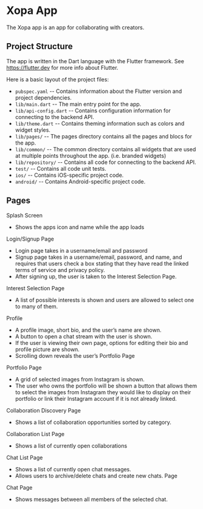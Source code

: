 # Xopa App

The Xopa app is an app for collaborating with creators.

## Project Structure

The app is written in the Dart language with the Flutter framework. See https://flutter.dev for more info about Flutter.

Here is a basic layout of the project files:

- `pubspec.yaml` -- Contains information about the Flutter version and project dependencies.
- `lib/main.dart` -- The main entry point for the app.
- `lib/api-config.dart` -- Contains configuration information for connecting to the backend API.
- `lib/theme.dart` -- Contains theming information such as colors and widget styles.
- `lib/pages/` -- The pages directory contains all the pages and blocs for the app.
- `lib/common/` -- The common directory contains all widgets that are used at multiple points throughout the app. (i.e. branded widgets)
- `lib/repository/` -- Contains all code for connecting to the backend API.
- `test/` -- Contains all code unit tests.
- `ios/` -- Contains iOS-specific project code.
- `android/` -- Contains Android-specific project code.

## Pages

Splash Screen

- Shows the apps icon and name while the app loads

Login/Signup Page

- Login page takes in a username/email and password
- Signup page takes in a username/email, password, and name, and requires that users
check a box stating that they have read the linked terms of service and privacy policy.
- After signing up, the user is taken to the Interest Selection Page.

Interest Selection Page

- A list of possible interests is shown and users are allowed to select one to many of them.

Profile

- A profile image, short bio, and the user’s name are shown.
- A button to open a chat stream with the user is shown.
- If the user is viewing their own page, options for editing their bio and profile picture are
shown.
- Scrolling down reveals the user’s Portfolio Page

Portfolio Page

- A grid of selected images from Instagram is shown.
- The user who owns the portfolio will be shown a button that allows them to select the
images from Instagram they would like to display on their portfolio or link their Instagram account if it is not already linked.

Collaboration Discovery Page

- Shows a list of collaboration opportunities sorted by category.

Collaboration List Page

- Shows a list of currently open collaborations

Chat List Page

- Shows a list of currently open chat messages.
- Allows users to archive/delete chats and create new chats.
 Page

Chat Page

- Shows messages between all members of the selected chat.
